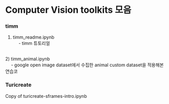 # Computer Vision toolkits 모음


### timm

1) timm_readme.ipynb<br>
&emsp; - timm 튜토리얼<br>
 <br>
2) timm_animal.ipynb<br>
&emsp; - google open image dataset에서 수집한 animal custom dataset을 적용해본 연습코<br>


### Turicreate
Copy of turicreate-sframes-intro.ipynb
